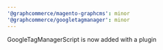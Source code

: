 ```yaml
---
'@graphcommerce/magento-graphcms': minor
'@graphcommerce/googletagmanager': minor
---
```


GoogleTagManagerScript is now added with a plugin
